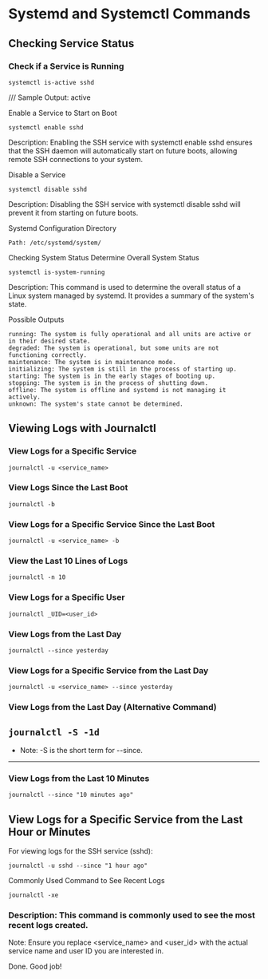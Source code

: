 # Systemd and Systemctl Commands

## Checking Service Status

### Check if a Service is Running

`systemctl is-active sshd`

/// Sample Output: active

Enable a Service to Start on Boot

`systemctl enable sshd`

Description: Enabling the SSH service with systemctl enable sshd ensures that the SSH daemon will automatically start on future boots, allowing remote SSH connections to your system.

Disable a Service


`systemctl disable sshd`

Description: Disabling the SSH service with systemctl disable sshd will prevent it from starting on future boots.

Systemd Configuration Directory

`Path: /etc/systemd/system/`

Checking System Status
Determine Overall System Status


`systemctl is-system-running`


Description: This command is used to determine the overall status of a Linux system managed by systemd. It provides a summary of the system's state.

Possible Outputs

    running: The system is fully operational and all units are active or in their desired state.
    degraded: The system is operational, but some units are not functioning correctly.
    maintenance: The system is in maintenance mode.
    initializing: The system is still in the process of starting up.
    starting: The system is in the early stages of booting up.
    stopping: The system is in the process of shutting down.
    offline: The system is offline and systemd is not managing it actively.
    unknown: The system's state cannot be determined.

## Viewing Logs with Journalctl
### View Logs for a Specific Service

`journalctl -u <service_name>`

### View Logs Since the Last Boot

`journalctl -b`

### View Logs for a Specific Service Since the Last Boot


`journalctl -u <service_name> -b`

### View the Last 10 Lines of Logs

`journalctl -n 10`

### View Logs for a Specific User

`journalctl _UID=<user_id>`

### View Logs from the Last Day

`journalctl --since yesterday`

### View Logs for a Specific Service from the Last Day

`journalctl -u <service_name> --since yesterday`

### View Logs from the Last Day (Alternative Command)

`journalctl -S -1d`
---
- Note: -S is the short term for --since.
---
### View Logs from the Last 10 Minutes

`journalctl --since "10 minutes ago"`

## View Logs for a Specific Service from the Last Hour or Minutes
For viewing logs for the SSH service (sshd):

`journalctl -u sshd --since "1 hour ago"`

Commonly Used Command to See Recent Logs

`journalctl -xe`

### Description: This command is commonly used to see the most recent logs created.

Note: Ensure you replace <service_name> and <user_id> with the actual service name and user ID you are interested in.

Done. Good job!
